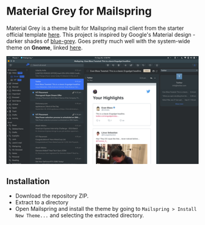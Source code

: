 # Material Grey for Mailspring

Material Grey is a theme built for Mailspring mail client from the starter official template [here](https://github.com/Foundry376/Mailspring-Theme-Starter). This project is inspired by Google's Material design - darker shades of [blue-grey](https://material.io/tools/color/). Goes pretty much well with the system-wide theme on **Gnome**, linked [here](https://github.com/vinceliuice/Lavender-theme).

<img src="https://github.com/theGeekyLad/Material-Grey-Theme--Mailspring/raw/master/Screenshot.png" />

## Installation

* Download the repository ZIP.
* Extract to a directory
* Open Mailspring and install the theme by going to `Mailspring > Install New Theme...` and selecting the extracted directory.